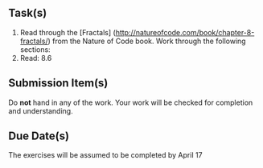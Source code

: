 Task(s)
-------
1. Read through the [Fractals] (http://natureofcode.com/book/chapter-8-fractals/) from the Nature of Code book.  Work through the following sections:
  1. Read: 8.6


Submission Item(s)
------------------
Do **not** hand in any of the work.  Your work will be checked for completion and understanding.

Due Date(s)
-----------
The exercises will be assumed to be completed by April 17
